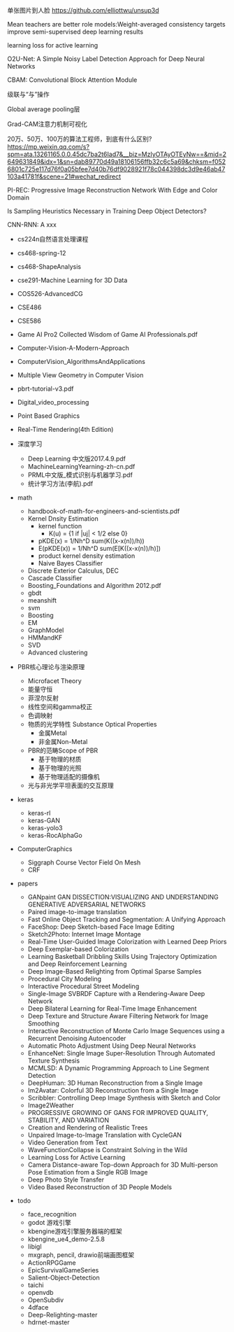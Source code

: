 
单张图片到人脸 https://github.com/elliottwu/unsup3d


Mean teachers are better role models:Weight-averaged consistency targets improve semi-supervised deep learning results

learning loss for active learning

O2U-Net: A Simple Noisy Label Detection Approach for Deep Neural Networks

CBAM: Convolutional Block Attention Module

级联与“与”操作

Global average pooling层

Grad-CAM注意力机制可视化

20万、50万、100万的算法工程师，到底有什么区别?
https://mp.weixin.qq.com/s?spm=ata.13261165.0.0.45dc7ba2t6Iad7&__biz=MzIyOTAyOTEyNw==&mid=2649631849&idx=1&sn=dab89770d49a18106156ffb32c6c5a69&chksm=f0526801c725e117d76f0a05bfee7d40b76df9028921f78c044398dc3d9e46ab47103a41781f&scene=21#wechat_redirect

PI-REC: Progressive Image Reconstruction Network With Edge and Color Domain

Is Sampling Heuristics Necessary in Training Deep Object Detectors?

CNN-RNN: A xxx

- cs224n自然语言处理课程
- cs468-spring-12
- cs468-ShapeAnalysis
- cse291-Machine Learning for 3D Data
- COS526-AdvancedCG
- CSE486
- CSE586
- Game AI Pro2 Collected Wisdom of Game AI Professionals.pdf
- Computer-Vision-A-Modern-Approach
- ComputerVision_AlgorithmsAndApplications
- Multiple View Geometry in Computer Vision
- pbrt-tutorial-v3.pdf
- Digital_video_processing
- Point Based Graphics
- Real-Time Rendering(4th Edition) 


- 深度学习
  - Deep Learning 中文版2017.4.9.pdf
  - MachineLearningYearning-zh-cn.pdf
  - PRML中文版_模式识别与机器学习.pdf
  - 统计学习方法(李航).pdf
  

- math
  - handbook-of-math-for-engineers-and-scientists.pdf
  - Kernel Dnsity Estimation
    - kernel function
      - K(u) = {1 if |uj| < 1/2 else 0}
    - pKDE(x) = 1/Nh^D sum(K((x-x(n))/h))
    - E(pKDE(x)) = 1/Nh^D sum(E[K((x-x(n))/h)])
    - product kernel density estimation
    - Naive Bayes Classifier
  - Discrete Exterior Calculus, DEC
  - Cascade Classifier
  - Boosting_Foundations and Algorithm 2012.pdf
  - gbdt
  - meanshift
  - svm
  - Boosting
  - EM
  - GraphModel
  - HMMandKF
  - SVD
  - Advanced clustering
  
- PBR核心理论与渲染原理
  - Microfacet Theory
  - 能量守恒
  - 菲涅尔反射
  - 线性空间和gamma校正
  - 色调映射
  - 物质的光学特性 Substance Optical Properties
    - 金属Metal
    - 非金属Non-Metal
  - PBR的范畴Scope of PBR
    - 基于物理的材质
    - 基于物理的光照
    - 基于物理适配的摄像机
  - 光与非光学平坦表面的交互原理


- keras
  - keras-rl
  - keras-GAN
  - keras-yolo3
  - keras-RocAlphaGo

- ComputerGraphics
  - Siggraph Course Vector Field On Mesh
  - CRF

- papers
  - GANpaint  GAN DISSECTION:VISUALIZING AND UNDERSTANDING GENERATIVE ADVERSARIAL NETWORKS
  - Paired image-to-image translation
  - Fast Online Object Tracking and Segmentation: A Unifying Approach
  - FaceShop: Deep Sketch-based Face Image Editing
  - Sketch2Photo: Internet Image Montage
  - Real-Time User-Guided Image Colorization with Learned Deep Priors
  - Deep Exemplar-based Colorization
  - Learning Basketball Dribbling Skills Using Trajectory Optimization and Deep Reinforcement Learning
  - Deep Image-Based Relighting from Optimal Sparse Samples
  - Procedural City Modeling
  - Interactive Procedural Street Modeling
  - Single-Image SVBRDF Capture with a Rendering-Aware Deep Network
  - Deep Bilateral Learning for Real-Time Image Enhancement
  - Deep Texture and Structure Aware Filtering Network for Image Smoothing
  - Interactive Reconstruction of Monte Carlo Image Sequences using a Recurrent Denoising Autoencoder
  - Automatic Photo Adjustment Using Deep Neural Networks
  - EnhanceNet: Single Image Super-Resolution Through Automated Texture Synthesis
  - MCMLSD: A Dynamic Programming Approach to Line Segment Detection
  - DeepHuman: 3D Human Reconstruction from a Single Image
  - Im2Avatar: Colorful 3D Reconstruction from a Single Image
  - Scribbler: Controlling Deep Image Synthesis with Sketch and Color
  - Image2Weather
  - PROGRESSIVE GROWING OF GANS FOR IMPROVED QUALITY, STABILITY, AND VARIATION
  - Creation and Rendering of Realistic Trees
  - Unpaired Image-to-Image Translation with CycleGAN
  - Video Generation from Text
  - WaveFunctionCollapse is Constraint Solving in the Wild
  - Learning Loss for Active Learning
  - Camera Distance-aware Top-down Approach for 3D Multi-person Pose Estimation from a Single RGB Image
  - Deep Photo Style Transfer
  - Video Based Reconstruction of 3D People Models
  
- todo
  - face_recognition
  - godot 游戏引擎
  - kbengine游戏引擎服务器端的框架
  - kbengine_ue4_demo-2.5.8
  - libigl
  - mxgraph, pencil, drawio前端画图框架
  - ActionRPGGame
  - EpicSurvivalGameSeries
  - Salient-Object-Detection
  - taichi
  - openvdb
  - OpenSubdiv
  - 4dface
  - Deep-Relighting-master
  - hdrnet-master
  
  
  
  
